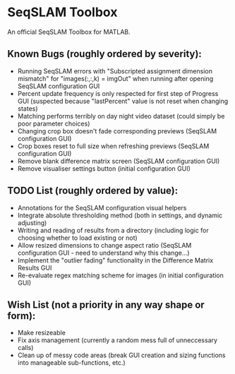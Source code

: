 # SeqSLAM Toolbox

An official SeqSLAM Toolbox for MATLAB.

## Known Bugs (roughly ordered by severity):

* Running SeqSLAM errors with "Subscripted assignment dimension mismatch" for "images(:,:,k) = imgOut" when running after opening SeqSLAM configuration GUI
* Percent update frequency is only respected for first step of Progress GUI (suspected because "lastPercent" value is not reset when changing states)
* Matching performs terribly on day night video dataset (could simply be poor parameter choices)
* Changing crop box doesn't fade corresponding previews (SeqSLAM configuration GUI)
* Crop boxes reset to full size when refreshing previews (SeqSLAM configuration GUI)
* Remove blank difference matrix screen (SeqSLAM configuration GUI)
* Remove visualiser settings button (initial configuration GUI)

## TODO List (roughly ordered by value):

* Annotations for the SeqSLAM configuration visual helpers
* Integrate absolute thresholding method (both in settings, and dynamic adjusting)
* Writing and reading of results from a directory (including logic for choosing whether to load existing or not)
* Allow resized dimensions to change aspect ratio (SeqSLAM configuration GUI - need to understand why this change...)
* Implement the "outlier fading" functionality in the Difference Matrix Results GUI
* Re-evaluate regex matching scheme for images (in initial configuration GUI)

## Wish List (not a priority in any way shape or form):

* Make resizeable
* Fix axis management (currently a random mess full of unneccessary calls)
* Clean up of messy code areas (break GUI creation and sizing functions into manageable sub-functions, etc.)
